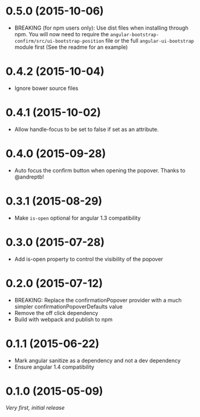 # 0.5.0 (2015-10-06)
* BREAKING (for npm users only): Use dist files when installing through npm. You will now need to require the `angular-bootstrap-confirm/src/ui-bootstrap-position` file or the full `angular-ui-bootstrap` module first (See the readme for an example)

# 0.4.2 (2015-10-04)
* Ignore bower source files

# 0.4.1 (2015-10-02)
* Allow handle-focus to be set to false if set as an attribute.

# 0.4.0 (2015-09-28)
* Auto focus the confirm button when opening the popover. Thanks to @andreptb! 

# 0.3.1 (2015-08-29)
* Make `is-open` optional for angular 1.3 compatibility

# 0.3.0 (2015-07-28)
* Add is-open property to control the visibility of the popover

# 0.2.0 (2015-07-12)
* BREAKING: Replace the confirmationPopover provider with a much simpler confirmationPopoverDefaults value
* Remove the off click dependency
* Build with webpack and publish to npm

# 0.1.1 (2015-06-22)
* Mark angular sanitize as a dependency and not a dev dependency
* Ensure angular 1.4 compatibility

# 0.1.0 (2015-05-09)
_Very first, initial release_
